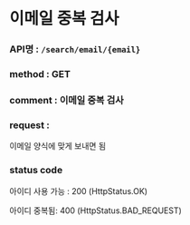 # 이메일 중복 검사
### API명 : `/search/email/{email}`

### method : GET

### comment : 이메일 중복 검사

### request :
이메일 양식에 맞게 보내면 됨

### status code
아이디 사용 가능 : 200 (HttpStatus.OK)
                
아이디 중복됨: 400 (HttpStatus.BAD_REQUEST)